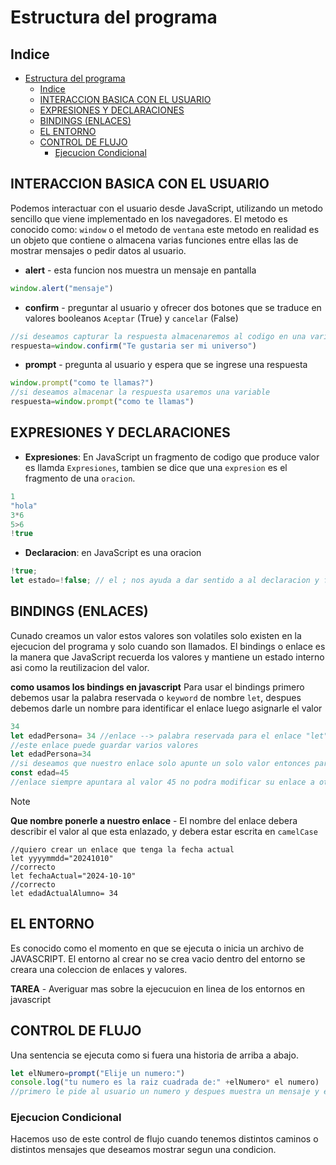 # Estructura del programa
## Indice

- [Estructura del programa](#estructura-del-programa)
  - [Indice](#indice)
  - [INTERACCION BASICA CON EL USUARIO](#interaccion-basica-con-el-usuario)
  - [EXPRESIONES Y DECLARACIONES](#expresiones-y-declaraciones)
  - [BINDINGS (ENLACES)](#bindings-enlaces)
  - [EL ENTORNO](#el-entorno)
  - [CONTROL DE FLUJO](#control-de-flujo)
    - [Ejecucion Condicional](#ejecucion-condicional)

## INTERACCION BASICA CON EL USUARIO
Podemos interactuar con el usuario desde JavaScript, utilizando un metodo sencillo que viene implementado en los navegadores.
El metodo es conocido como: `window` o el metodo de `ventana` este metodo en realidad es un objeto que contiene o almacena varias funciones entre ellas las de mostrar mensajes o pedir datos al usuario.
- **alert** - esta funcion nos muestra un mensaje en pantalla
```js
window.alert("mensaje")
```
- **confirm** - preguntar al usuario y ofrecer dos botones  que se traduce en valores booleanos `Aceptar` (True) y `cancelar` (False)
```js
//si deseamos capturar la respuesta almacenaremos al codigo en una variable
respuesta=window.confirm("Te gustaria ser mi universo")
```
- **prompt** - pregunta al usuario y espera que se ingrese una respuesta 
```js
window.prompt("como te llamas?")
//si deseamos almacenar la respuesta usaremos una variable
respuesta=window.prompt("como te llamas")
```
## EXPRESIONES Y DECLARACIONES
- **Expresiones**: En JavaScript un fragmento de codigo que produce valor es llamda `Expresiones`, tambien se dice que una `expresion` es el fragmento de una `oracion`.
```js
1
"hola"
3*6
5>6
!true
```
- **Declaracion**: en JavaScript es una oracion
```js
!true;
let estado=!false; // el ; nos ayuda a dar sentido a al declaracion y finalizar
```

## BINDINGS (ENLACES)
Cunado creamos un valor estos valores son volatiles solo existen en la ejecucion del programa y solo cuando son llamados.
El bindings o enlace es la manera que JavaScript recuerda los valores y mantiene un estado interno asi como la reutilizacion del valor.

**como usamos los bindings en javascript**
 Para usar el bindings primero debemos usar la palabra reservada o `keyword` de nombre `let`, despues debemos darle un nombre para identificar el enlace luego asignarle el valor

```js
34
let edadPersona= 34 //enlace --> palabra reservada para el enlace "let" 
//este enlace puede guardar varios valores
let edadPersona=34
//si deseamos que nuestro enlace solo apunte un solo valor entonces para crear este en lace debemos hacer uso de la keyword conts
const edad=45
//enlace siempre apuntara al valor 45 no podra modificar su enlace a otro valor
```
> [!NOTE]
> **Que nombre ponerle a nuestro enlace** - El nombre del enlace debera describir el valor al que esta enlazado, y debera estar escrita en `camelCase`

```JS
//quiero crear un enlace que tenga la fecha actual
let yyyymmdd="20241010"
//correcto
let fechaActual="2024-10-10"
//correcto
let edadActualAlumno= 34
```
## EL ENTORNO
Es conocido como el momento en que se ejecuta o inicia un archivo de JAVASCRIPT.
El entorno al crear no se crea vacio dentro del entorno se creara una coleccion de enlaces y valores.

**TAREA** - Averiguar mas sobre la ejecucuion en linea de los entornos en javascript

## CONTROL DE FLUJO 
Una sentencia se ejecuta como si fuera una historia de arriba a abajo.

```js
let elNumero=prompt("Elije un numero:") 
console.log("tu numero es la raiz cuadrada de:" +elNumero* el numero) 
//primero le pide al usuario un numero y despues muestra un mensaje y el cuadro de ese numero
```
### Ejecucion Condicional
Hacemos uso de este control de flujo cuando tenemos distintos caminos o distintos mensajes que deseamos mostrar segun una condicion.